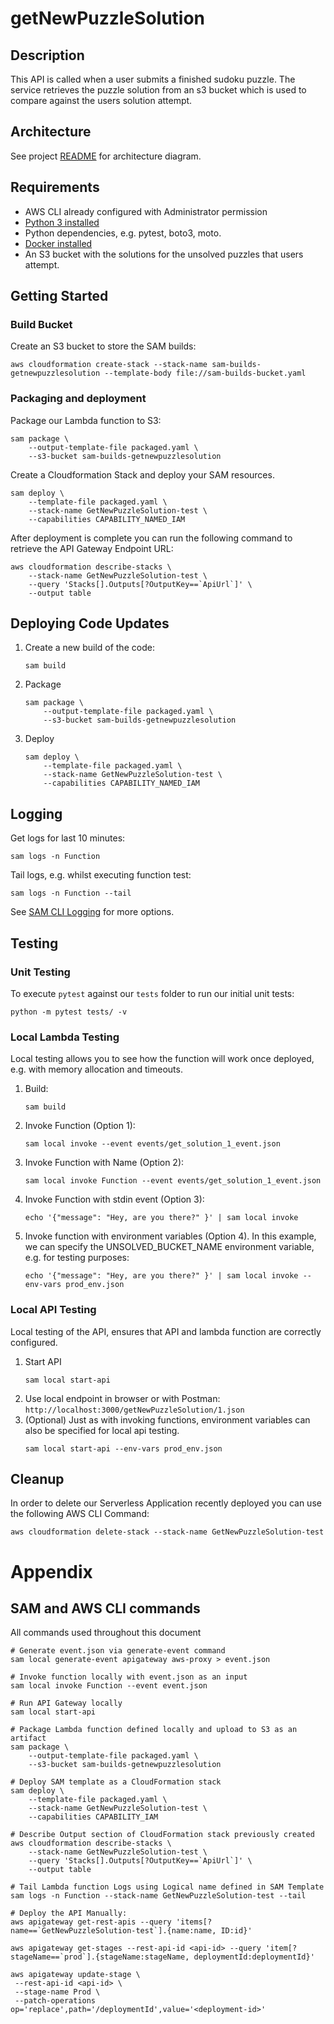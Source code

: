 # getNewPuzzleSolution

## Description
This API is called when a user submits a finished sudoku puzzle.  The service retrieves the puzzle solution from an s3 bucket which is used to compare against the users solution attempt.

## Architecture
See project [README](../../README.md) for architecture diagram.

## Requirements

* AWS CLI already configured with Administrator permission
* [Python 3 installed](https://www.python.org/downloads/)
* Python dependencies, e.g. pytest, boto3, moto.
* [Docker installed](https://www.docker.com/community-edition)
* An S3 bucket with the solutions for the unsolved puzzles that users attempt.

## Getting Started
### Build Bucket
Create an S3 bucket to store the SAM builds:
```
aws cloudformation create-stack --stack-name sam-builds-getnewpuzzlesolution --template-body file://sam-builds-bucket.yaml
```

### Packaging and deployment
Package our Lambda function to S3:

```
sam package \
    --output-template-file packaged.yaml \
    --s3-bucket sam-builds-getnewpuzzlesolution
```

Create a Cloudformation Stack and deploy your SAM resources.

```
sam deploy \
    --template-file packaged.yaml \
    --stack-name GetNewPuzzleSolution-test \
    --capabilities CAPABILITY_NAMED_IAM
```

After deployment is complete you can run the following command to retrieve the API Gateway Endpoint URL:
```
aws cloudformation describe-stacks \
    --stack-name GetNewPuzzleSolution-test \
    --query 'Stacks[].Outputs[?OutputKey==`ApiUrl`]' \
    --output table
```

## Deploying Code Updates
1. Create a new build of the code:
    ```
    sam build
    ```
1. Package
    ```
    sam package \
        --output-template-file packaged.yaml \
        --s3-bucket sam-builds-getnewpuzzlesolution
    ```
1. Deploy
    ```
    sam deploy \
        --template-file packaged.yaml \
        --stack-name GetNewPuzzleSolution-test \
        --capabilities CAPABILITY_NAMED_IAM
    ```

## Logging
Get logs for last 10 minutes:
```
sam logs -n Function
```

Tail logs, e.g. whilst executing function test:
```
sam logs -n Function --tail
```

See [SAM CLI Logging](https://docs.aws.amazon.com/serverless-application-model/latest/developerguide/serverless-sam-cli-logging.html) for more options.

## Testing
### Unit Testing
To execute `pytest` against our `tests` folder to run our initial unit tests:
```
python -m pytest tests/ -v
```

### Local Lambda Testing
Local testing allows you to see how the function will work once deployed, e.g. with memory allocation and timeouts.

1. Build:
    ```
    sam build
    ```
1. Invoke Function (Option 1):
    ```
    sam local invoke --event events/get_solution_1_event.json
    ```
1. Invoke Function with Name (Option 2):
    ```
    sam local invoke Function --event events/get_solution_1_event.json
    ```
1. Invoke Function with stdin event (Option 3):
    ```
    echo '{"message": "Hey, are you there?" }' | sam local invoke
    ```
1. Invoke function with environment variables (Option 4).  In this example, we can specify the UNSOLVED_BUCKET_NAME environment variable, e.g. for testing purposes:
    ```
    echo '{"message": "Hey, are you there?" }' | sam local invoke --env-vars prod_env.json
    ```

### Local API Testing
Local testing of the API, ensures that API and lambda function are correctly configured.
1. Start API
    ```
    sam local start-api
    ```
1. Use local endpoint in browser or with Postman: `http://localhost:3000/getNewPuzzleSolution/1.json`
1. (Optional) Just as with invoking functions, environment variables can also be specified for local api testing.
    ```
    sam local start-api --env-vars prod_env.json
    ```

## Cleanup
In order to delete our Serverless Application recently deployed you can use the following AWS CLI Command:

```
aws cloudformation delete-stack --stack-name GetNewPuzzleSolution-test
```

# Appendix
## SAM and AWS CLI commands

All commands used throughout this document

```
# Generate event.json via generate-event command
sam local generate-event apigateway aws-proxy > event.json

# Invoke function locally with event.json as an input
sam local invoke Function --event event.json

# Run API Gateway locally
sam local start-api

# Package Lambda function defined locally and upload to S3 as an artifact
sam package \
    --output-template-file packaged.yaml \
    --s3-bucket sam-builds-getnewpuzzlesolution

# Deploy SAM template as a CloudFormation stack
sam deploy \
    --template-file packaged.yaml \
    --stack-name GetNewPuzzleSolution-test \
    --capabilities CAPABILITY_IAM

# Describe Output section of CloudFormation stack previously created
aws cloudformation describe-stacks \
    --stack-name GetNewPuzzleSolution-test \
    --query 'Stacks[].Outputs[?OutputKey==`ApiUrl`]' \
    --output table

# Tail Lambda function Logs using Logical name defined in SAM Template
sam logs -n Function --stack-name GetNewPuzzleSolution-test --tail

# Deploy the API Manually:
aws apigateway get-rest-apis --query 'items[?name==`GetNewPuzzleSolution-test`].{name:name, ID:id}'

aws apigateway get-stages --rest-api-id <api-id> --query 'item[?stageName==`prod`].{stageName:stageName, deploymentId:deploymentId}'

aws apigateway update-stage \
 --rest-api-id <api-id> \
 --stage-name Prod \
 --patch-operations op='replace',path='/deploymentId',value='<deployment-id>'
```
